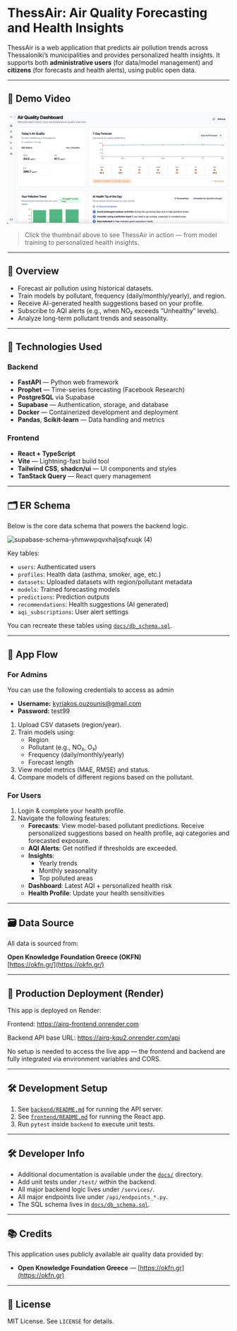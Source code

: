 # ThessAir: Air Quality Forecasting and Health Insights

ThessAir is a web application that predicts air pollution trends across Thessaloniki’s municipalities and provides personalized health insights. It supports both **administrative users** (for data/model management) and **citizens** (for forecasts and health alerts), using public open data.

---

## 🎥 Demo Video

[![Watch the Demo](./assets/video_poster.png)](https://www.loom.com/share/0fcd4d66529848c5b0acd565f90d521c?sid=4adc10ef-a3d4-4df1-9971-1b8079f9fcff)

> Click the thumbnail above to see ThessAir in action — from model training to personalized health insights.

---

## 📌 Overview

- Forecast air pollution using historical datasets.
- Train models by pollutant, frequency (daily/monthly/yearly), and region.
- Receive AI-generated health suggestions based on your profile.
- Subscribe to AQI alerts (e.g., when NO₂ exceeds “Unhealthy” levels).
- Analyze long-term pollutant trends and seasonality.

---

## 🧠 Technologies Used

### Backend
- **FastAPI** — Python web framework
- **Prophet** — Time-series forecasting (Facebook Research)
- **PostgreSQL** via Supabase
- **Supabase** — Authentication, storage, and database
- **Docker** — Containerized development and deployment
- **Pandas**, **Scikit-learn** — Data handling and metrics

### Frontend
- **React + TypeScript**
- **Vite** — Lightning-fast build tool
- **Tailwind CSS**, **shadcn/ui** — UI components and styles
- **TanStack Query** — React query management

---

## 🗂 ER Schema

Below is the core data schema that powers the backend logic.

![supabase-schema-yhmwwpqvxhaljsqfxuqk (4)](https://github.com/user-attachments/assets/e56a3c7d-78ad-4b80-9be8-639001edc739)

Key tables:
- `users`: Authenticated users
- `profiles`: Health data (asthma, smoker, age, etc.)
- `datasets`: Uploaded datasets with region/pollutant metadata
- `models`: Trained forecasting models
- `predictions`: Prediction outputs
- `recommendations`: Health suggestions (AI generated)
- `aqi_subscriptions`: User alert settings

You can recreate these tables using [`docs/db_schema.sql`](docs/db_schema.sql).

---

## 🔁 App Flow

### For Admins
You can use the following credentials to access as admin
- **Username:** kyriakos.ouzounis@gmail.com
- **Password:** test99

1. Upload CSV datasets (region/year).
2. Train models using:
   - Region
   - Pollutant (e.g., NO₂, O₃)
   - Frequency (daily/monthly/yearly)
   - Forecast length
3. View model metrics (MAE, RMSE) and status.
4. Compare models of different regions based on the pollutant.

### For Users
1. Login & complete your health profile.
2. Navigate the following features:
   - **Forecasts**: View model-based pollutant predictions. 
     Receive personalized suggestions based on health profile, aqi categories and forecasted exposure.
   - **AQI Alerts**: Get notified if thresholds are exceeded.
   - **Insights**:
     - Yearly trends
     - Monthly seasonality
     - Top polluted areas
   - **Dashboard**: Latest AQI + personalized health risk
   - **Health Profile**: Update your health sensitivities

---

## 🗃 Data Source

All data is sourced from:

**Open Knowledge Foundation Greece (OKFN)**  
[https://okfn.gr/](https://okfn.gr/)

---

## 🚀 Production Deployment (Render)

This app is deployed on Render:

Frontend: https://airq-frontend.onrender.com

Backend API base URL: https://airq-kqu2.onrender.com/api

No setup is needed to access the live app — the frontend and backend are fully integrated via environment variables and CORS.

---

## 🛠 Development Setup

1. See [`backend/README.md`](backend/README.md) for running the API server.
2. See [`frontend/README.md`](frontend/README.md) for running the React app.
3. Run `pytest` inside `backend` to execute unit tests.

---

## 🛠 Developer Info

- Additional documentation is available under the [`docs/`](docs/) directory.
- Add unit tests under `/test/` within the backend.
- All major backend logic lives under `/services/`.
- All major endpoints live under `/api/endpoints_*.py`.
- The SQL schema lives in [`docs/db_schema.sql`](docs/db_schema.sql).

---

## 📚 Credits

This application uses publicly available air quality data provided by:

- **Open Knowledge Foundation Greece** — [https://okfn.gr](https://okfn.gr)

---

## 🤝 License

MIT License. See `LICENSE` for details.
